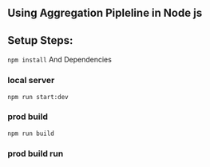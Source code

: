## Using Aggregation Pipleline in Node js
## Setup Steps:
`npm install`
And Dependencies
### local server
`npm run start:dev`
### prod build
`npm run build`
### prod build run
